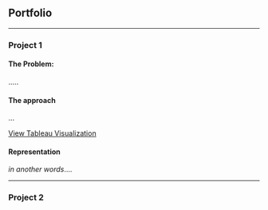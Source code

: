 ## Portfolio

---

### Project 1

#### The Problem:
.....

#### The approach
...

[View Tableau Visualization]([https://your-tableau-public-url](https://public.tableau.com/views/BirthDatayear-births/Sheet32?:language=en-US&:display_count=n&:origin=viz_share_link))


#### Representation
*in another words*....

---

### Project 2


